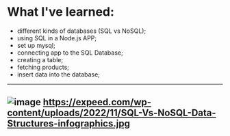 # What I've learned:
- different kinds of databases (SQL vs NoSQL);
- using SQL in a Node.js APP;
- set up mysql;
- connecting app to the SQL Database;
- creating a table;
- fetching products;
- insert data into the database;
---
![image](https://github.com/htamagnus/Node-JS/assets/85269068/f5423f2d-e42e-4c7d-a708-b6662f168eef)
https://expeed.com/wp-content/uploads/2022/11/SQL-Vs-NoSQL-Data-Structures-infographics.jpg
---
